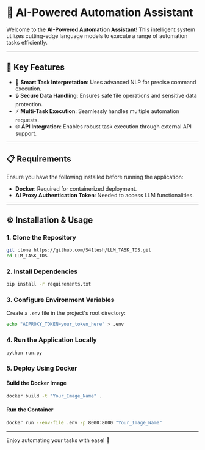 # 🚀 AI-Powered Automation Assistant

Welcome to the **AI-Powered Automation Assistant**! This intelligent system utilizes cutting-edge language models to execute a range of automation tasks efficiently.

---

## 🌟 Key Features
- 🤖 **Smart Task Interpretation**: Uses advanced NLP for precise command execution.
- 🔒 **Secure Data Handling**: Ensures safe file operations and sensitive data protection.
- ⚡ **Multi-Task Execution**: Seamlessly handles multiple automation requests.
- 🌐 **API Integration**: Enables robust task execution through external API support.

---

## 📋 Requirements
Ensure you have the following installed before running the application:
- **Docker**: Required for containerized deployment.
- **AI Proxy Authentication Token**: Needed to access LLM functionalities.

---

## ⚙️ Installation & Usage

### 1. Clone the Repository
```sh
git clone https://github.com/S41lesh/LLM_TASK_TDS.git
cd LLM_TASK_TDS
```

### 2. Install Dependencies
```sh
pip install -r requirements.txt
```

### 3. Configure Environment Variables
Create a `.env` file in the project's root directory:
```sh
echo "AIPROXY_TOKEN=your_token_here" > .env
```

### 4. Run the Application Locally
```sh
python run.py
```

### 5. Deploy Using Docker

#### Build the Docker Image
```sh
docker build -t "Your_Image_Name" .
```

#### Run the Container
```sh
docker run --env-file .env -p 8000:8000 "Your_Image_Name"
```

---

Enjoy automating your tasks with ease! 🚀

